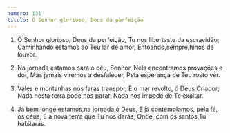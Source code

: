 ```yaml
---
numero: 131
titulo: Ó Senhor glorioso, Deus da perfeição
---
```

1. Ó Senhor glorioso, Deus da perfeição,
   Tu nos libertaste da escravidão;
   Caminhando estamos ao Teu lar de amor,
   Entoando,sempre,hinos de louvor.

2. Na jornada estamos para o céu, Senhor,
   Nela encontramos provações e dor,
   Mas jamais viremos a desfalecer,
   Pela esperança de Teu rosto ver.

3. Vales e montanhas nos farás transpor,
   E o mar revolto, ó Deus Criador;
   Nada nesta terra pode nos parar,
   Nada nos impede de Te exaltar.

4. Já bem longe estamos,na jornada,ó Deus,
   E já contemplamos, pela fé, os céus,
   E a nova terra que Tu nos darás,
   Onde, com os santos,Tu habitarás.

